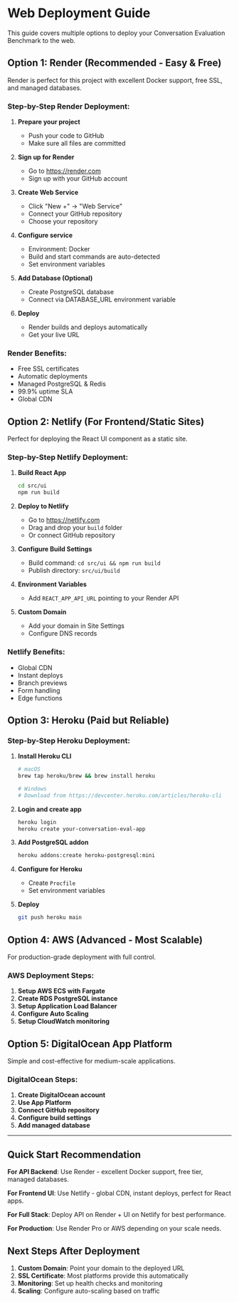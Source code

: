 # Web Deployment Guide

This guide covers multiple options to deploy your Conversation Evaluation Benchmark to the web.

## Option 1: Render (Recommended - Easy & Free)

Render is perfect for this project with excellent Docker support, free SSL, and managed databases.

### Step-by-Step Render Deployment:

1. **Prepare your project**
   - Push your code to GitHub
   - Make sure all files are committed

2. **Sign up for Render**
   - Go to https://render.com
   - Sign up with your GitHub account

3. **Create Web Service**
   - Click "New +" → "Web Service"
   - Connect your GitHub repository
   - Choose your repository

4. **Configure service**
   - Environment: Docker
   - Build and start commands are auto-detected
   - Set environment variables

5. **Add Database (Optional)**
   - Create PostgreSQL database
   - Connect via DATABASE_URL environment variable

6. **Deploy**
   - Render builds and deploys automatically
   - Get your live URL

### Render Benefits:
- Free SSL certificates
- Automatic deployments
- Managed PostgreSQL & Redis
- 99.9% uptime SLA
- Global CDN

## Option 2: Netlify (For Frontend/Static Sites)

Perfect for deploying the React UI component as a static site.

### Step-by-Step Netlify Deployment:

1. **Build React App**
   ```bash
   cd src/ui
   npm run build
   ```

2. **Deploy to Netlify**
   - Go to https://netlify.com
   - Drag and drop your `build` folder
   - Or connect GitHub repository

3. **Configure Build Settings**
   - Build command: `cd src/ui && npm run build`
   - Publish directory: `src/ui/build`

4. **Environment Variables**
   - Add `REACT_APP_API_URL` pointing to your Render API

5. **Custom Domain**
   - Add your domain in Site Settings
   - Configure DNS records

### Netlify Benefits:
- Global CDN
- Instant deploys
- Branch previews
- Form handling
- Edge functions

## Option 3: Heroku (Paid but Reliable)

### Step-by-Step Heroku Deployment:

1. **Install Heroku CLI**
   ```bash
   # macOS
   brew tap heroku/brew && brew install heroku
   
   # Windows
   # Download from https://devcenter.heroku.com/articles/heroku-cli
   ```

2. **Login and create app**
   ```bash
   heroku login
   heroku create your-conversation-eval-app
   ```

3. **Add PostgreSQL addon**
   ```bash
   heroku addons:create heroku-postgresql:mini
   ```

4. **Configure for Heroku**
   - Create `Procfile`
   - Set environment variables

5. **Deploy**
   ```bash
   git push heroku main
   ```

## Option 4: AWS (Advanced - Most Scalable)

For production-grade deployment with full control.

### AWS Deployment Steps:

1. **Setup AWS ECS with Fargate**
2. **Create RDS PostgreSQL instance**
3. **Setup Application Load Balancer**
4. **Configure Auto Scaling**
5. **Setup CloudWatch monitoring**

## Option 5: DigitalOcean App Platform

Simple and cost-effective for medium-scale applications.

### DigitalOcean Steps:

1. **Create DigitalOcean account**
2. **Use App Platform**
3. **Connect GitHub repository**
4. **Configure build settings**
5. **Add managed database**

---

## Quick Start Recommendation

**For API Backend**: Use Render - excellent Docker support, free tier, managed databases.

**For Frontend UI**: Use Netlify - global CDN, instant deploys, perfect for React apps.

**For Full Stack**: Deploy API on Render + UI on Netlify for best performance.

**For Production**: Use Render Pro or AWS depending on your scale needs.

## Next Steps After Deployment

1. **Custom Domain**: Point your domain to the deployed URL
2. **SSL Certificate**: Most platforms provide this automatically
3. **Monitoring**: Set up health checks and monitoring
4. **Scaling**: Configure auto-scaling based on traffic